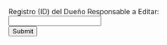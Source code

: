 <form action="http://152.70.122.144/amexpl/bus_update_owner.php" method="post" target="_blank">
Registro (ID) del Dueño Responsable a Editar:<br><input type="number" name="owner"><br>
<input type="submit"><br><br>
</form>
